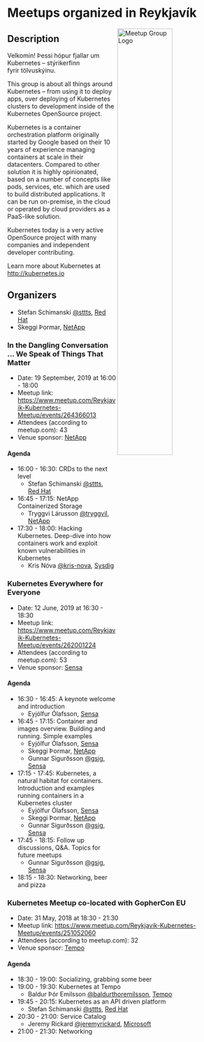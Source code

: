 # Meetups organized in Reykjavík

<img width="50%" align="right" alt="Meetup Group Logo" src="https://secure.meetupstatic.com/photos/event/1/2/a/c/highres_471184780.jpeg">

## Description

<p>Velkomin! Þessi hópur fjallar um Kubernetes – stýrikerfinn fyrir&nbsp;tölvuskýinu.&nbsp;</p>
<p>This group is about all things around Kubernetes – from using it to deploy apps, over deploying of Kubernetes clusters to development inside of the Kubernetes OpenSource project.</p>
<p>Kubernetes is a container orchestration platform originally started by Google based on their 10 years of experience managing containers at scale in their datacenters. Compared to other solution it is highly opinionated, based on a number of concepts like pods, services, etc. which are used to build distributed applications. It can be run on-premise, in the cloud or operated by cloud providers as a PaaS-like solution.</p>
<p>Kubernetes today is a very active OpenSource project with many companies and independent developer contributing.</p>
<p>Learn more about Kubernetes at <a href="http://kubernetes.io" class="linkified">http://kubernetes.io</a></p>


## Organizers

- Stefan Schimanski [@sttts](https://github.com/sttts), [Red Hat](https://www.redhat.com)
- Skeggi Þormar, [NetApp](https://www.netapp.com/us/index.aspx)

### In the Dangling Conversation ... We Speak of Things That Matter

- Date: 19 September, 2019 at 16:00 - 18:00
- Meetup link: https://www.meetup.com/Reykjavik-Kubernetes-Meetup/events/264366013
- Attendees (according to meetup.com): 43
- Venue sponsor: [NetApp](https://www.netapp.com/us/index.aspx)

#### Agenda

- 16:00 - 16:30: CRDs to the next level 
  - Stefan Schimanski [@sttts](https://github.com/sttts), [Red Hat](https://www.redhat.com)
- 16:45 - 17:15: NetApp Containerized Storage 
  - Tryggvi Lárusson [@tryggvil](https://github.com/tryggvil), [NetApp](https://www.netapp.com/us/index.aspx)
- 17:30 - 18:00: Hacking Kubernetes. Deep-dive into how containers work and exploit known vulnerabilities in Kubernetes 
  - Kris Nóva [@kris-nova](https://github.com/kris-nova), [Sysdig](https://sysdig.com/)

### Kubernetes Everywhere for Everyone

- Date: 12 June, 2019 at 16:30 - 18:30
- Meetup link: https://www.meetup.com/Reykjavik-Kubernetes-Meetup/events/262001224
- Attendees (according to meetup.com): 53
- Venue sponsor: [Sensa](https://www.sensa.tech/)

#### Agenda

- 16:30 - 16:45: A keynote welcome and introduction 
  - Eyjólfur Ólafsson, [Sensa](https://www.sensa.tech/)
- 16:45 - 17:15: Container and images overview. Building and running. Simple examples 
  - Eyjólfur Ólafsson, [Sensa](https://www.sensa.tech/)
  - Skeggi Þormar, [NetApp](https://www.netapp.com/us/index.aspx)
  - Gunnar Sigurðsson [@gsig](https://github.com/gsig), [Sensa](https://www.sensa.tech/)
- 17:15 - 17:45: Kubernetes, a natural habitat for containers. Introduction and examples running containers in a Kubernetes cluster 
  - Eyjólfur Ólafsson, [Sensa](https://www.sensa.tech/)
  - Skeggi Þormar, [NetApp](https://www.netapp.com/us/index.aspx)
  - Gunnar Sigurðsson [@gsig](https://github.com/gsig), [Sensa](https://www.sensa.tech/)
- 17:45 - 18:15: Follow up discussions, Q&A. Topics for future meetups 
  - Gunnar Sigurðsson [@gsig](https://github.com/gsig), [Sensa](https://www.sensa.tech/)
- 18:15 - 18:30: Networking, beer and pizza 

### Kubernetes Meetup co-located with GopherCon EU

- Date: 31 May, 2018 at 18:30 - 21:30
- Meetup link: https://www.meetup.com/Reykjavik-Kubernetes-Meetup/events/251052060
- Attendees (according to meetup.com): 32
- Venue sponsor: [Tempo](https://www.tempo.io/)

#### Agenda

- 18:30 - 19:00: Socializing, grabbing some beer 
- 19:00 - 19:30: Kubernetes at Tempo 
  - Baldur Þór Emilsson [@baldurthoremilsson](https://github.com/baldurthoremilsson), [Tempo](https://www.tempo.io/)
- 19:45 - 20:15: Kubernetes as an API driven platform 
  - Stefan Schimanski [@sttts](https://github.com/sttts), [Red Hat](https://www.redhat.com)
- 20:30 - 21:00: Service Catalog 
  - Jeremy Rickard [@jeremyrickard](https://github.com/jeremyrickard), [Microsoft](https://www.microsoft.com)
- 21:00 - 21:30: Networking 
